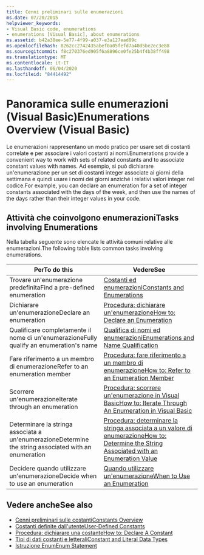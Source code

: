 ```yaml
---
title: Cenni preliminari sulle enumerazioni
ms.date: 07/20/2015
helpviewer_keywords:
- Visual Basic code, enumerations
- enumerations [Visual Basic], about enumerations
ms.assetid: b42a38ee-5e77-4f99-a037-e3a127ead89c
ms.openlocfilehash: 8262cc2742435abef0a05fefd7a40d5be2ec3e88
ms.sourcegitcommit: f8c270376ed905f6a8896ce0fe25b4f4b38ff498
ms.translationtype: MT
ms.contentlocale: it-IT
ms.lasthandoff: 06/04/2020
ms.locfileid: "84414492"
---
```

# <a name="enumerations-overview-visual-basic"></a><span data-ttu-id="8bf55-102">Panoramica sulle enumerazioni (Visual Basic)</span><span class="sxs-lookup"><span data-stu-id="8bf55-102">Enumerations Overview (Visual Basic)</span></span>
<span data-ttu-id="8bf55-103">Le enumerazioni rappresentano un modo pratico per usare set di costanti correlate e per associare i valori costanti ai nomi.</span><span class="sxs-lookup"><span data-stu-id="8bf55-103">Enumerations provide a convenient way to work with sets of related constants and to associate constant values with names.</span></span> <span data-ttu-id="8bf55-104">Ad esempio, si può dichiarare un'enumerazione per un set di costanti integer associate ai giorni della settimana e quindi usare i nomi dei giorni anziché i relativi valori integer nel codice.</span><span class="sxs-lookup"><span data-stu-id="8bf55-104">For example, you can declare an enumeration for a set of integer constants associated with the days of the week, and then use the names of the days rather than their integer values in your code.</span></span>  
  
## <a name="tasks-involving-enumerations"></a><span data-ttu-id="8bf55-105">Attività che coinvolgono enumerazioni</span><span class="sxs-lookup"><span data-stu-id="8bf55-105">Tasks involving Enumerations</span></span>  
 <span data-ttu-id="8bf55-106">Nella tabella seguente sono elencate le attività comuni relative alle enumerazioni.</span><span class="sxs-lookup"><span data-stu-id="8bf55-106">The following table lists common tasks involving enumerations.</span></span>  
  
|<span data-ttu-id="8bf55-107">Per</span><span class="sxs-lookup"><span data-stu-id="8bf55-107">To do this</span></span>|<span data-ttu-id="8bf55-108">Vedere</span><span class="sxs-lookup"><span data-stu-id="8bf55-108">See</span></span>|  
|----------------|---------|  
|<span data-ttu-id="8bf55-109">Trovare un'enumerazione predefinita</span><span class="sxs-lookup"><span data-stu-id="8bf55-109">Find a pre-defined enumeration</span></span>|[<span data-ttu-id="8bf55-110">Costanti ed enumerazioni</span><span class="sxs-lookup"><span data-stu-id="8bf55-110">Constants and Enumerations</span></span>](../../../language-reference/constants-and-enumerations.md)|  
|<span data-ttu-id="8bf55-111">Dichiarare un'enumerazione</span><span class="sxs-lookup"><span data-stu-id="8bf55-111">Declare an enumeration</span></span>|[<span data-ttu-id="8bf55-112">Procedura: dichiarare un'enumerazione</span><span class="sxs-lookup"><span data-stu-id="8bf55-112">How to: Declare an Enumeration</span></span>](how-to-declare-enumerations.md)|  
|<span data-ttu-id="8bf55-113">Qualificare completamente il nome di un'enumerazione</span><span class="sxs-lookup"><span data-stu-id="8bf55-113">Fully qualify an enumeration's name</span></span>|[<span data-ttu-id="8bf55-114">Qualifica di nomi ed enumerazioni</span><span class="sxs-lookup"><span data-stu-id="8bf55-114">Enumerations and Name Qualification</span></span>](enumerations-and-name-qualification.md)|  
|<span data-ttu-id="8bf55-115">Fare riferimento a un membro di enumerazione</span><span class="sxs-lookup"><span data-stu-id="8bf55-115">Refer to an enumeration member</span></span>|[<span data-ttu-id="8bf55-116">Procedura: fare riferimento a un membro di enumerazione</span><span class="sxs-lookup"><span data-stu-id="8bf55-116">How to: Refer to an Enumeration Member</span></span>](how-to-refer-to-an-enumeration-member.md)|  
|<span data-ttu-id="8bf55-117">Scorrere un'enumerazione</span><span class="sxs-lookup"><span data-stu-id="8bf55-117">Iterate through an enumeration</span></span>|[<span data-ttu-id="8bf55-118">Procedura: scorrere un'enumerazione in Visual Basic</span><span class="sxs-lookup"><span data-stu-id="8bf55-118">How to: Iterate Through An Enumeration in Visual Basic</span></span>](how-to-iterate-through-an-enumeration.md)|  
|<span data-ttu-id="8bf55-119">Determinare la stringa associata a un'enumerazione</span><span class="sxs-lookup"><span data-stu-id="8bf55-119">Determine the string associated with an enumeration</span></span>|[<span data-ttu-id="8bf55-120">Procedura: determinare la stringa associata a un valore di enumerazione</span><span class="sxs-lookup"><span data-stu-id="8bf55-120">How to: Determine the String Associated with an Enumeration Value</span></span>](how-to-determine-the-string-associated-with-an-enumeration-value.md)|  
|<span data-ttu-id="8bf55-121">Decidere quando utilizzare un'enumerazione</span><span class="sxs-lookup"><span data-stu-id="8bf55-121">Decide when to use an enumeration</span></span>|[<span data-ttu-id="8bf55-122">Quando utilizzare un'enumerazione</span><span class="sxs-lookup"><span data-stu-id="8bf55-122">When to Use an Enumeration</span></span>](when-to-use-an-enumeration.md)|  
  
## <a name="see-also"></a><span data-ttu-id="8bf55-123">Vedere anche</span><span class="sxs-lookup"><span data-stu-id="8bf55-123">See also</span></span>

- [<span data-ttu-id="8bf55-124">Cenni preliminari sulle costanti</span><span class="sxs-lookup"><span data-stu-id="8bf55-124">Constants Overview</span></span>](constants-overview.md)
- [<span data-ttu-id="8bf55-125">Costanti definite dall'utente</span><span class="sxs-lookup"><span data-stu-id="8bf55-125">User-Defined Constants</span></span>](user-defined-constants.md)
- [<span data-ttu-id="8bf55-126">Procedura: dichiarare una costante</span><span class="sxs-lookup"><span data-stu-id="8bf55-126">How to: Declare A Constant</span></span>](how-to-declare-a-constant.md)
- [<span data-ttu-id="8bf55-127">Tipi di dati costanti e letterali</span><span class="sxs-lookup"><span data-stu-id="8bf55-127">Constant and Literal Data Types</span></span>](constant-and-literal-data-types.md)
- [<span data-ttu-id="8bf55-128">Istruzione Enum</span><span class="sxs-lookup"><span data-stu-id="8bf55-128">Enum Statement</span></span>](../../../language-reference/statements/enum-statement.md)
